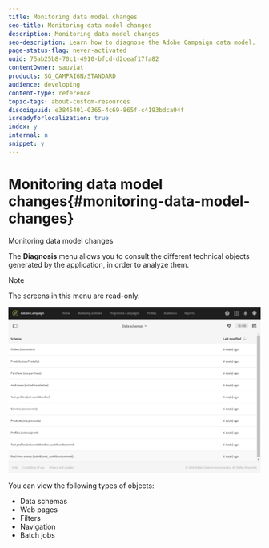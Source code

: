 ```yaml
---
title: Monitoring data model changes
seo-title: Monitoring data model changes
description: Monitoring data model changes
seo-description: Learn how to diagnose the Adobe Campaign data model.
page-status-flag: never-activated
uuid: 75ab25b8-70c1-4910-bfcd-d2ceaf17fa82
contentOwner: sauviat
products: SG_CAMPAIGN/STANDARD
audience: developing
content-type: reference
topic-tags: about-custom-resources
discoiquuid: e3845401-0365-4c69-865f-c4193bdca94f
isreadyforlocalization: true
index: y
internal: n
snippet: y
---
```


# Monitoring data model changes{#monitoring-data-model-changes}

Monitoring data model changes

The **Diagnosis** menu allows you to consult the different technical objects generated by the application, in order to analyze them.

>[!NOTE]
>
>The screens in this menu are read-only.

![](assets/diagnostic.png)

You can view the following types of objects:

* Data schemas
* Web pages
* Filters
* Navigation
* Batch jobs

